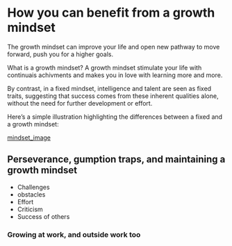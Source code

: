 # How you can benefit from a growth mindset

The growth mindset can improve your life and open new pathway to move forward, push you for a higher goals.

What is a growth mindset?
A growth mindset stimulate your life with continuais achivments and  makes you in love with learning more and more.


By contrast, in a fixed mindset, intelligence and talent are seen as fixed traits, suggesting that success comes from these inherent qualities alone, without the need for further development or effort.

Here’s a simple illustration highlighting the differences between a fixed and a growth mindset:

[mindset_image]()



## Perseverance, gumption traps, and maintaining a growth mindset
* Challenges
* obstacles
* Effort
* Criticism
* Success of others



### Growing at work, and outside work too
